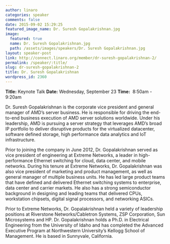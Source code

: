 ```yaml
---
author: linaro
categories: speaker
comments: false
date: 2015-09-02 15:29:25
featured_image_name: Dr. Suresh Gopalakrishnan.jpg
image:
  featured: true
  name: Dr. Suresh Gopalakrishnan.jpg
  path: /assets/images/speakers/Dr. Suresh Gopalakrishnan.jpg
layout: speaker-post
link: http://connect.linaro.org/member/dr-suresh-gopalakrishnan-2/
permalink: /speaker/:title/
slug: dr-suresh-gopalakrishnan-2
title: Dr. Suresh Gopalakrishnan
wordpress_id: 2360
---
```


**Title:** Keynote Talk
**Date:** Wednesday, September 23
**Time:**  8:50am - 9:20am
  

Dr. Suresh Gopalakrishnan is the corporate vice president and general manager of AMD’s server business. He is responsible for driving the end-to-end business execution of AMD server solutions worldwide. Under his leadership, AMD is pursuing a server strategy that leverages AMD’s broad IP portfolio to deliver disruptive products for the virtualized datacenter, software defined storage, high performance data analytics and IoT infrastructure.
  

Prior to joining the company in June 2012, Dr. Gopalakrishnan served as vice president of engineering at Extreme Networks, a leader in high-performance Ethernet switching for cloud, data center, and mobile networks. During his tenure at Extreme Networks, Dr. Gopalakrishnan was also vice president of marketing and product management, as well as general manager of multiple business units. He has led large product teams that have defined and delivered Ethernet switching systems to enterprise, data center and carrier markets. He also has a strong semiconductor background in designing and leading teams that delivered CPUs, workstation chipsets, digital signal processors, and networking ASICs.
  

Prior to Extreme Networks, Dr. Gopalakrishnan held a variety of leadership positions at Riverstone Networks/Cabletron Systems, ZSP Corporation, Sun Microsystems and HP.
Dr. Gopalakrishnan holds a Ph.D. in Electrical Engineering from the University of Idaho and has completed the Advanced Executive Program at Northwestern University’s Kellogg School of Management. He is based in Sunnyvale, California.